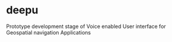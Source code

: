 # deepu
Prototype development stage of Voice enabled User interface for Geospatial navigation Applications
